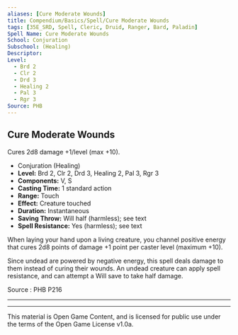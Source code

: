 ```yaml
---
aliases: [Cure Moderate Wounds]
title: Compendium/Basics/Spell/Cure Moderate Wounds
tags: [35E_SRD, Spell, Cleric, Druid, Ranger, Bard, Paladin]
Spell Name: Cure Moderate Wounds
School: Conjuration
Subschool: (Healing)
Descriptor: 
Level:
  - Brd 2
  - Clr 2
  - Drd 3
  - Healing 2
  - Pal 3
  - Rgr 3
Source: PHB
---
```



## Cure Moderate Wounds

Cures 2d8 damage +1/level (max +10).

*   Conjuration (Healing)
*   **Level:** Brd 2, Clr 2, Drd 3, Healing 2, Pal 3, Rgr 3
*   **Components:** V, S
*   **Casting Time:** 1 standard action
*   **Range:** Touch
*   **Effect:** Creature touched
*   **Duration:** Instantaneous
*   **Saving Throw:** Will half (harmless); see text
*   **Spell Resistance:** Yes (harmless); see text

<p>When laying your hand upon a living creature, you channel positive energy that cures 2d8 points of damage +1 point per caster level (maximum +10).</p><p>Since undead are powered by negative energy, this spell deals damage to them instead of curing their wounds. An undead creature can apply spell resistance, and can attempt a Will save to take half damage.</p>

Source : PHB P216

---

---

This material is Open Game Content, and is licensed for public use under
the terms of the Open Game License v1.0a.
